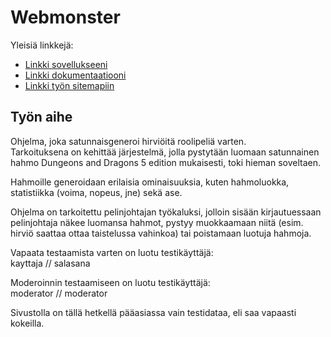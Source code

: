 ﻿# Webmonster

Yleisiä linkkejä:

* [Linkki sovellukseeni](http://heikkiah.users.cs.helsinki.fi/webmonster/)
* [Linkki dokumentaatiooni](https://github.com/HeikkiHei/webmonster/blob/master/doc/dokumentaatio.pdf)
* [Linkki työn sitemapiin](http://heikkiah.users.cs.helsinki.fi/webmonster/sitemap)

## Työn aihe
   
Ohjelma, joka satunnaisgeneroi hirviöitä roolipeliä varten.   
Tarkoituksena on kehittää järjestelmä, jolla pystytään luomaan satunnainen hahmo Dungeons and Dragons 5 edition mukaisesti, toki hieman soveltaen.   
   
Hahmoille generoidaan erilaisia ominaisuuksia, kuten hahmoluokka, statistiikka (voima, nopeus, jne) sekä ase.   
   
Ohjelma on tarkoitettu pelinjohtajan työkaluksi, jolloin sisään kirjautuessaan pelinjohtaja näkee luomansa hahmot, pystyy muokkaamaan niitä (esim. hirviö saattaa ottaa taistelussa vahinkoa) tai poistamaan luotuja hahmoja.   
   
Vapaata testaamista varten on luotu testikäyttäjä:   
kayttaja // salasana   
   
Moderoinnin testaamiseen on luotu testikäyttäjä:   
moderator // moderator   
   
Sivustolla on tällä hetkellä pääasiassa vain testidataa, eli saa vapaasti kokeilla.
